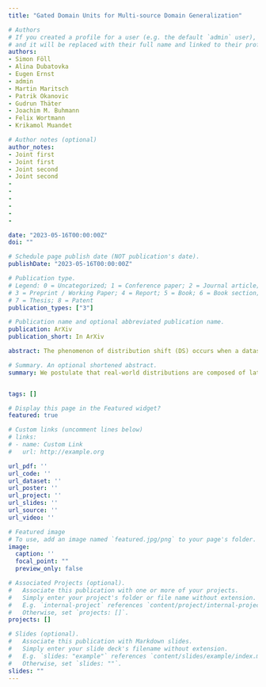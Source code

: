 ```yaml
---
title: "Gated Domain Units for Multi-source Domain Generalization"

# Authors
# If you created a profile for a user (e.g. the default `admin` user), write the username (folder name) here 
# and it will be replaced with their full name and linked to their profile.
authors:
- Simon Föll
- Alina Dubatovka
- Eugen Ernst
- admin
- Martin Maritsch
- Patrik Okanovic
- Gudrun Thäter
- Joachim M. Buhmann
- Felix Wortmann
- Krikamol Muandet

# Author notes (optional)
author_notes:
- Joint first
- Joint first
- Joint second
- Joint second
- 
- 
- 
- 
- 
- 

date: "2023-05-16T00:00:00Z"
doi: ""

# Schedule page publish date (NOT publication's date).
publishDate: "2023-05-16T00:00:00Z"

# Publication type.
# Legend: 0 = Uncategorized; 1 = Conference paper; 2 = Journal article;
# 3 = Preprint / Working Paper; 4 = Report; 5 = Book; 6 = Book section;
# 7 = Thesis; 8 = Patent
publication_types: ["3"]

# Publication name and optional abbreviated publication name.
publication: ArXiv
publication_short: In ArXiv

abstract: The phenomenon of distribution shift (DS) occurs when a dataset at test time differs from the dataset at training time, which can significantly impair the performance of a machine learning model in practical settings due to a lack of knowledge about the data’s distribution at test time. To address this problem, we postulate that real-world distributions are composed of latent Invariant Elementary Distributions (I.E.D) across different domains. This assumption implies an invariant structure in the solution space that enables knowledge transfer to unseen domains. To exploit this property for domain generalization, we introduce a modular neural network layer consisting of Gated Domain Units (GDUs) that learn a representation for each latent elementary distribution. During inference, a weighted ensemble of learning machines can be created by comparing new observations with the representations of each elementary distribution. Our flexible framework also accommodates scenarios where explicit domain information is not present. Extensive experiments on image, text, and graph data show consistent performance improvement on out-of-training target domains. These findings support the practicality of the I.E.D assumption and the effectiveness of GDUs for domain generalisation.

# Summary. An optional shortened abstract.
summary: We postulate that real-world distributions are composed of latent Invariant Elementary Distributions across domains and propose Gated Domain Units, a neural network layer to capture a representation for such elemtanry distributions.


tags: []

# Display this page in the Featured widget?
featured: true

# Custom links (uncomment lines below)
# links:
# - name: Custom Link
#   url: http://example.org

url_pdf: ''
url_code: ''
url_dataset: ''
url_poster: ''
url_project: ''
url_slides: ''
url_source: ''
url_video: ''

# Featured image
# To use, add an image named `featured.jpg/png` to your page's folder. 
image:
  caption: ''
  focal_point: ""
  preview_only: false

# Associated Projects (optional).
#   Associate this publication with one or more of your projects.
#   Simply enter your project's folder or file name without extension.
#   E.g. `internal-project` references `content/project/internal-project/index.md`.
#   Otherwise, set `projects: []`.
projects: []

# Slides (optional).
#   Associate this publication with Markdown slides.
#   Simply enter your slide deck's filename without extension.
#   E.g. `slides: "example"` references `content/slides/example/index.md`.
#   Otherwise, set `slides: ""`.
slides: ""
---
```

<!-- 
{{% callout note %}}
Click the *Cite* button above to demo the feature to enable visitors to import publication metadata into their reference management software.
{{% /callout %}}

{{% callout note %}}
Create your slides in Markdown - click the *Slides* button to check out the example.
{{% /callout %}} -->
<!-- 
Supplementary notes can be added here, including [code, math, and images](https://wowchemy.com/docs/writing-markdown-latex/). -->
